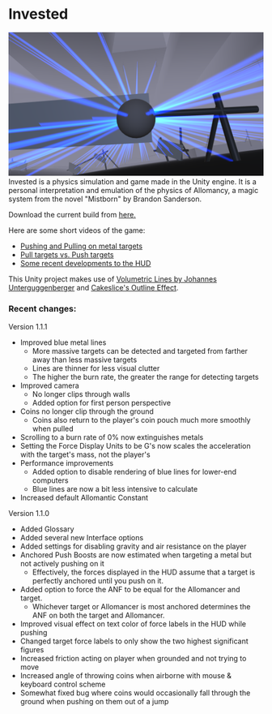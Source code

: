 # Invested
![](demoImage.png)
Invested is a physics simulation and game made in the Unity engine. It is a personal interpretation and emulation of the physics of Allomancy, a magic system from the novel "Mistborn" by Brandon Sanderson.

Download the current build from [here.](https://www.dropbox.com/s/6o152qparaoede7/Invested.zip?dl=1)

Here are some short videos of the game:
- [Pushing and Pulling on metal targets](https://gfycat.com/PowerfulPaleAuk)
- [Pull targets vs. Push targets](https://gfycat.com/FoolishUnderstatedBackswimmer)
- [Some recent developments to the HUD](https://gfycat.com/ChubbySelfishBoutu)

This Unity project makes use of [Volumetric Lines by Johannes Unterguggenberger](https://assetstore.unity.com/packages/tools/particles-effects/volumetric-lines-29160) and [Cakeslice's Outline Effect](https://github.com/cakeslice/Outline-Effect).


### Recent changes:

Version 1.1.1
- Improved blue metal lines
	- More massive targets can be detected and targeted from farther away than less massive targets
	- Lines are thinner for less visual clutter
	- The higher the burn rate, the greater the range for detecting targets
- Improved camera
	- No longer clips through walls
	- Added option for first person perspective
- Coins no longer clip through the ground
	- Coins also return to the player's coin pouch much more smoothly when pulled
- Scrolling to a burn rate of 0% now extinguishes metals
- Setting the Force Display Units to be G's now scales the acceleration with the target's mass, not the player's
- Performance improvements
	- Added option to disable rendering of blue lines for lower-end computers
	- Blue lines are now a bit less intensive to calculate
- Increased default Allomantic Constant

Version 1.1.0

- Added Glossary
- Added several new Interface options
- Added settings for disabling gravity and air resistance on the player
- Anchored Push Boosts are now estimated when targeting a metal but not actively pushing on it
	- Effectively, the forces displayed in the HUD assume that a target is perfectly anchored until you push on it.
- Added option to force the ANF to be equal for the Allomancer and target.
	- Whichever target or Allomancer is most anchored determines the ANF on both the target and Allomancer.
- Improved visual effect on text color of force labels in the HUD while pushing
- Changed target force labels to only show the two highest significant figures
- Increased friction acting on player when grounded and not trying to move
- Increased angle of throwing coins when airborne with mouse & keyboard control scheme
- Somewhat fixed bug where coins would occasionally fall through the ground when pushing on them out of a jump
